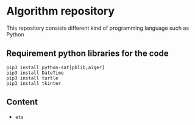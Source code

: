 # Algorithm repository

This repository consists different kind of programming language such as Python
## Requirement python libraries for the code

```shell
pip3 install python-sat[pblib,aiger]
pip3 install DateTime
pip3 install turtle
pip3 install tkinter
```

## Content

* `ets`
